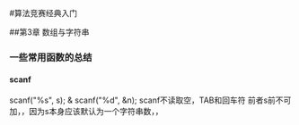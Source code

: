 #算法竞赛经典入门

##第3章 数组与字符串

### 一些常用函数的总结

#### scanf
  scanf("%s", s); & scanf("%d", &n);
  scanf不读取空，TAB和回车符
  前者s前不可加，，因为s本身应该默认为一个字符串数，， 
